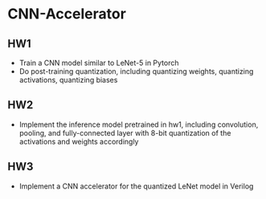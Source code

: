 # CNN-Accelerator

## HW1
* Train a CNN model similar to LeNet-5 in Pytorch
* Do post-training quantization, including quantizing weights, quantizing activations, quantizing biases

## HW2
* Implement the inference model pretrained in hw1, including convolution, pooling, and fully-connected layer with 8-bit quantization of the activations and weights accordingly

## HW3
* Implement a CNN accelerator for the quantized LeNet model in Verilog
